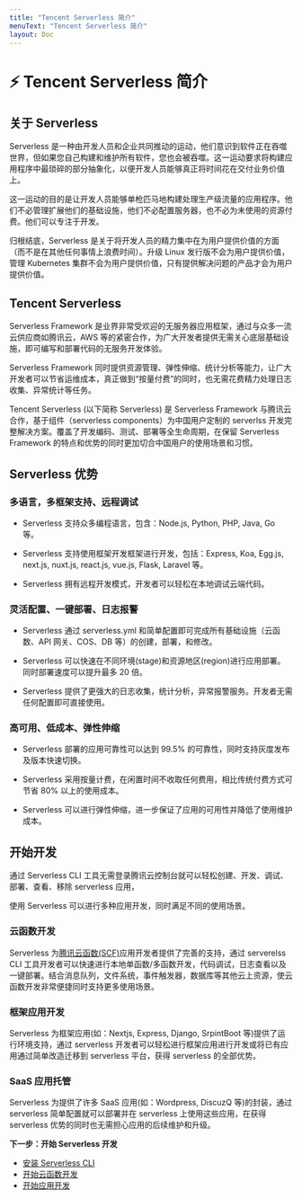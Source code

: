 ```yaml
---
title: "Tencent Serverless 简介"
menuText: "Tencent Serverless 简介"
layout: Doc
---
```


# ⚡️ Tencent Serverless 简介

## 关于 Serverless

Serverless 是一种由开发人员和企业共同推动的运动，他们意识到软件正在吞噬世界，但如果您自己构建和维护所有软件，您也会被吞噬。这一运动要求将构建应用程序中最琐碎的部分抽象化，以便开发人员能够真正将时间花在交付业务价值上。

这一运动的目的是让开发人员能够单枪匹马地构建处理生产级流量的应用程序。他们不必管理扩展他们的基础设施，他们不必配置服务器，也不必为未使用的资源付费。他们可以专注于开发。

归根结底，Serverless 是关于将开发人员的精力集中在为用户提供价值的方面（而不是在其他任何事情上浪费时间）。升级 Linux 发行版不会为用户提供价值，管理 Kubernetes 集群不会为用户提供价值，只有提供解决问题的产品才会为用户提供价值。

## Tencent Serverless

Serverless Framework 是业界非常受欢迎的无服务器应用框架，通过与众多一流云供应商如腾讯云，AWS 等的紧密合作，为广大开发者提供无需关心底层基础设施，即可编写和部署代码的无服务开发体验。

Serverless Framework 同时提供资源管理、弹性伸缩、统计分析等能力，让广大开发者可以节省运维成本，真正做到“按量付费”的同时，也无需花费精力处理日志收集、异常统计等任务。

Tencent Serverless (以下简称 Serverless) 是 Serverless Framework 与腾讯云合作，基于组件（serverless components）为中国用户定制的 serverlss 开发完整解决方案。覆盖了开发编码、测试、部署等全生命周期，在保留 Serverless Framework 的特点和优势的同时更加切合中国用户的使用场景和习惯。

## Serverless 优势

### 多语言，多框架支持、远程调试

- Serverless 支持众多编程语言，包含：Node.js, Python, PHP, Java, Go 等。

- Serverless 支持使用框架开发框架进行开发，包括：Express, Koa, Egg.js, next.js, nuxt.js, react.js, vue.js, Flask, Laravel 等。

- Serverless 拥有远程开发模式，开发者可以轻松在本地调试云端代码。

### 灵活配置、一键部署、日志报警

- Serverless 通过 serverless.yml 和简单配置即可完成所有基础设施（云函数、API 网关、COS、DB 等）的创建，部署，和修改。

- Serverless 可以快速在不同环境(stage)和资源地区(region)进行应用部署。同时部署速度可以提升最多 20 倍。

- Serverless 提供了更强大的日志收集，统计分析，异常报警服务。开发者无需任何配置即可直接使用。

### 高可用、低成本、弹性伸缩

- Serverless 部署的应用可靠性可以达到 99.5% 的可靠性，同时支持灰度发布及版本快速切换。

- Serverless 采用按量计费，在闲置时间不收取任何费用，相比传统付费方式可节省 80% 以上的使用成本。

- Serverless 可以进行弹性伸缩，进一步保证了应用的可用性并降低了使用维护成本。

## 开始开发

通过 Serverless CLI 工具无需登录腾讯云控制台就可以轻松创建、开发、调试、部署、查看、移除 serverless 应用，

使用 Serverless 可以进行多种应用开发，同时满足不同的使用场景。

### 云函数开发

Serverless 为[腾讯云函数(SCF)](https://cloud.tencent.com/product/scf)应用开发者提供了完善的支持，通过 serverelss CLI 工具开发者可以快速进行本地单函数/多函数开发，代码调试，日志查看以及一键部署。结合消息队列，文件系统，事件触发器，数据库等其他云上资源，使云函数开发非常便捷同时支持更多使用场景。

### 框架应用开发

Serverless 为框架应用(如：Nextjs, Express, Django, SrpintBoot 等)提供了运行环境支持，通过 serverless 开发者可以轻松进行框架应用进行开发或将已有应用通过简单改造迁移到 serverless 平台，获得 serverless 的全部优势。

### SaaS 应用托管

Serverless 为提供了许多 SaaS 应用(如：Wordpress, DiscuzQ 等)的封装，通过 serverless 简单配置就可以部署并在 serverless 上使用这些应用，在获得 serverless 优势的同时也无需担心应用的后续维护和升级。

**下一步：开始 Serverless 开发**

- [安装 Serverless CLI](/docs/quickstart/installation)
- [开始云函数开发](./quickstart/function-dev)
- [开始应用开发](./quickstart/components-dev)
